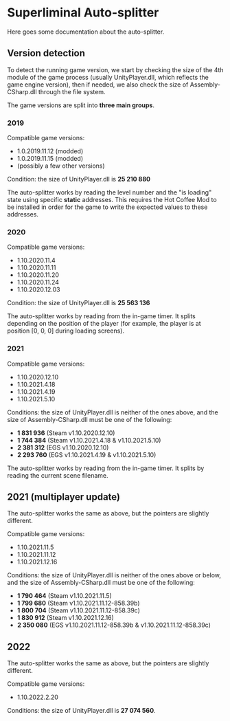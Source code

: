 # Superliminal Auto-splitter

Here goes some documentation about the auto-splitter.

## Version detection

To detect the running game version, we start by checking the size of the 4th module of the game process (usually UnityPlayer.dll, which reflects the game engine version), then if needed, we also check the size of Assembly-CSharp.dll through the file system.

The game versions are split into **three main groups**.

### 2019

Compatible game versions:
- 1.0.2019.11.12 (modded)
- 1.0.2019.11.15 (modded)
- (possibly a few other versions)

Condition: the size of UnityPlayer.dll is **25 210 880**

The auto-splitter works by reading the level number and the "is loading" state using specific **static** addresses. This requires the Hot Coffee Mod to be installed in order for the game to write the expected values to these addresses.

### 2020

Compatible game versions:
- 1.10.2020.11.4
- 1.10.2020.11.11
- 1.10.2020.11.20
- 1.10.2020.11.24
- 1.10.2020.12.03

Condition: the size of UnityPlayer.dll is **25 563 136**

The auto-splitter works by reading from the in-game timer. It splits depending on the position of the player (for example, the player is at position [0, 0, 0] during loading screens).

### 2021

Compatible game versions:
- 1.10.2020.12.10
- 1.10.2021.4.18
- 1.10.2021.4.19
- 1.10.2021.5.10

Conditions: the size of UnityPlayer.dll is neither of the ones above, and the size of Assembly-CSharp.dll must be one of the following:
- **1 831 936** (Steam v1.10.2020.12.10)
- **1 744 384** (Steam v1.10.2021.4.18 & v1.10.2021.5.10)
- **2 381 312** (EGS v1.10.2020.12.10)
- **2 293 760** (EGS v1.10.2021.4.19 & v1.10.2021.5.10)

The auto-splitter works by reading from the in-game timer. It splits by reading the current scene filename.

## 2021 (multiplayer update)

The auto-splitter works the same as above, but the pointers are slightly different.

Compatible game versions:
- 1.10.2021.11.5
- 1.10.2021.11.12
- 1.10.2021.12.16

Conditions: the size of UnityPlayer.dll is neither of the ones above or below, and the size of Assembly-CSharp.dll must be one of the following:
- **1 790 464** (Steam v1.10.2021.11.5)
- **1 799 680** (Steam v1.10.2021.11.12-858.39b)
- **1 800 704** (Steam v1.10.2021.11.12-858.39c)
- **1 830 912** (Steam v1.10.2021.12.16)
- **2 350 080** (EGS v1.10.2021.11.12-858.39b & v1.10.2021.11.12-858.39c)

## 2022

The auto-splitter works the same as above, but the pointers are slightly different.

Compatible game versions:

- 1.10.2022.2.20

Conditions: the size of UnityPlayer.dll is **27 074 560**.
